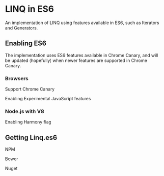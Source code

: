 # LINQ in ES6

An implementation of LINQ using features available in ES6, such as Iterators and Generators.

## Enabling ES6

The implementation uses ES6 features available in Chrome Canary, and will be updated (hopefully) when newer features are supported in Chrome Canary.

### Browsers

Support Chrome Canary

Enabling Experimental JavaScript features

### Node.js with V8

Enabling Harmony flag

## Getting Linq.es6

NPM

Bower

Nuget